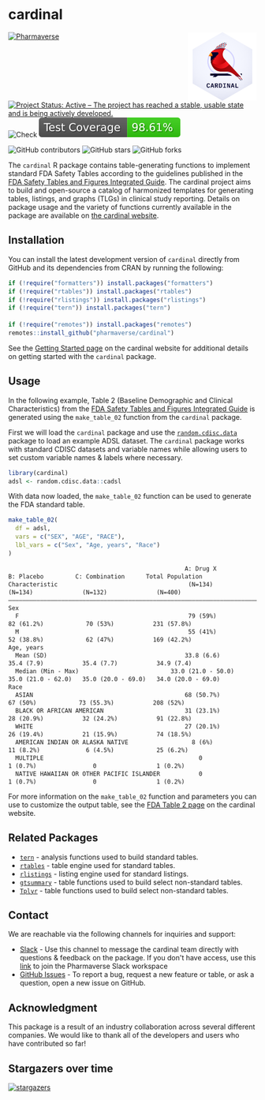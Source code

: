 # cardinal

<a href='https://pharmaverse.github.io/cardinal/'><img src="quarto/assets/images/logo/cardinal.png" align="right" height="139" style="max-width: 100%;"/></a>

<!-- start badges -->
[![Pharmaverse](https://pharmaverse.org/shields/cardinal.svg)](https://pharmaverse.org)
[![Project Status: Active – The project has reached a stable, usable state and is being actively developed.](https://www.repostatus.org/badges/latest/active.svg)](https://www.repostatus.org/#active)
![Check](https://github.com/pharmaverse/cardinal/actions/workflows/check.yaml/badge.svg)
![Test Coverage](https://raw.githubusercontent.com/pharmaverse/cardinal/_xml_coverage_reports/data/main/badge.svg)

![GitHub contributors](https://img.shields.io/github/contributors/pharmaverse/cardinal)
![GitHub stars](https://img.shields.io/github/stars/pharmaverse/cardinal?style=social)
![GitHub forks](https://img.shields.io/github/forks/pharmaverse/cardinal?style=social)
<!-- end badges -->

The `cardinal` R package contains table-generating functions to implement standard FDA Safety Tables according to the guidelines published in the [FDA Safety Tables and Figures Integrated Guide](https://downloads.regulations.gov/FDA-2022-N-1961-0046/attachment_1.pdf). The cardinal project aims to build and open-source a catalog of harmonized templates for generating tables, listings, and graphs (TLGs) in clinical study reporting. Details on package usage and the variety of functions currently available in the package are available on [the cardinal website](https://pharmaverse.github.io/cardinal/).

## Installation

You can install the latest development version of `cardinal` directly from GitHub and its dependencies from CRAN by running the following:

```r
if (!require("formatters")) install.packages("formatters")
if (!require("rtables")) install.packages("rtables")
if (!require("rlistings")) install.packages("rlistings")
if (!require("tern")) install.packages("tern")

if (!require("remotes")) install.packages("remotes")
remotes::install_github("pharmaverse/cardinal")
```

See the [Getting Started page](https://pharmaverse.github.io/cardinal/quarto/getting_started.html) on the cardinal website for additional details on getting started with the `cardinal` package.

## Usage

In the following example, Table 2 (Baseline Demographic and Clinical Characteristics) from the [FDA Safety Tables and Figures Integrated Guide](https://downloads.regulations.gov/FDA-2022-N-1961-0046/attachment_1.pdf) is generated using the `make_table_02` function from the `cardinal` package.

First we will load the `cardinal` package and use the [`random.cdisc.data`](https://github.com/insightsengineering/random.cdisc.data) package to load an example ADSL dataset. The `cardinal` package works with standard CDISC datasets and variable names while allowing users to set custom variable names & labels where necessary.

```r
library(cardinal)
adsl <- random.cdisc.data::cadsl
```

With data now loaded, the `make_table_02` function can be used to generate the FDA standard table.

```r
make_table_02(
  df = adsl,
  vars = c("SEX", "AGE", "RACE"),
  lbl_vars = c("Sex", "Age, years", "Race")
)
```

<!-- markdownlint-disable -->
```
                                                  A: Drug X            B: Placebo         C: Combination      Total Population 
Characteristic                                     (N=134)              (N=134)              (N=132)              (N=400)      
———————————————————————————————————————————————————————————————————————————————————————————————————————————————————————————————
Sex                                                                                                                            
  F                                                79 (59%)            82 (61.2%)            70 (53%)           231 (57.8%)    
  M                                                55 (41%)            52 (38.8%)            62 (47%)           169 (42.2%)    
Age, years                                                                                                                     
  Mean (SD)                                       33.8 (6.6)           35.4 (7.9)           35.4 (7.7)           34.9 (7.4)    
  Median (Min - Max)                          33.0 (21.0 - 50.0)   35.0 (21.0 - 62.0)   35.0 (20.0 - 69.0)   34.0 (20.0 - 69.0)
Race                                                                                                                           
  ASIAN                                           68 (50.7%)            67 (50%)            73 (55.3%)           208 (52%)     
  BLACK OR AFRICAN AMERICAN                       31 (23.1%)           28 (20.9%)           32 (24.2%)           91 (22.8%)    
  WHITE                                           27 (20.1%)           26 (19.4%)           21 (15.9%)           74 (18.5%)    
  AMERICAN INDIAN OR ALASKA NATIVE                  8 (6%)             11 (8.2%)             6 (4.5%)            25 (6.2%)     
  MULTIPLE                                            0                 1 (0.7%)                0                 1 (0.2%)     
  NATIVE HAWAIIAN OR OTHER PACIFIC ISLANDER           0                 1 (0.7%)                0                 1 (0.2%)     
```
<!-- markdownlint-restore -->

For more information on the `make_table_02` function and parameters you can use to customize the output table, see the [FDA Table 2 page](https://pharmaverse.github.io/cardinal/quarto/table-templates/template-table_02.html) on the cardinal website.

## Related Packages

* [`tern`](https://insightsengineering.github.io/tern/main/) - analysis functions used to build standard tables.
* [`rtables`](https://insightsengineering.github.io/rtables/main/) - table engine used for standard tables.
* [`rlistings`](https://insightsengineering.github.io/rlistings/main/) - listing engine used for standard listings.
* [`gtsummary`](https://www.danieldsjoberg.com/gtsummary/) - table functions used to build select non-standard tables.
* [`Tplyr`](https://github.com/atorus-research/Tplyr) - table functions used to build select non-standard tables.

## Contact

We are reachable via the following channels for inquiries and support:

* [Slack](https://app.slack.com/client/T028PB489D3/C04MQS12MND) - Use this channel to message the cardinal team directly with questions & feedback on the package. If you don't have access, use this [link](https://join.slack.com/t/pharmaverse/shared_invite/zt-yv5atkr4-Np2ytJ6W_QKz_4Olo7Jo9A) to join the Pharmaverse Slack workspace
* [GitHub Issues](https://github.com/pharmaverse/cardinal/issues/new/choose) - To report a bug, request a new feature or table, or ask a question, open a new issue on GitHub.

## Acknowledgment

This package is a result of an industry collaboration across several different companies. We would like to thank all of the developers and users who have contributed so far!

## Stargazers over time

[![stargazers](https://starchart.cc/pharmaverse/cardinal.svg)](https://starchart.cc/pharmaverse/cardinal)
